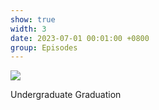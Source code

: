 ```yaml
---
show: true
width: 3
date: 2023-07-01 00:01:00 +0800
group: Episodes
---
```

<div>
<img src="{{ 'assets/images/etc/epi2.jpg' | relative_url }}" class="img-fluid rounded-xl" >
  <div class="card-body">
    <p class="card-text">
      Undergraduate Graduation
    </p>
  </div>
</div>